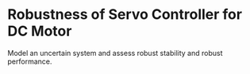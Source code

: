 # **Robustness of Servo Controller for DC Motor**

Model an uncertain system and assess robust stability and robust performance.
